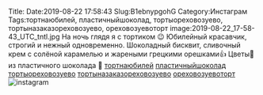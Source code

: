 Title:
Date:2019-08-22 17:58:43
Slug:B1ebnypgohG
Category:Инстаграм
Tags:тортнаюбилей, пластичныйшоколад, тортыореховозуево, тортыназаказореховозуево, ореховозуевоторт
image:2019-08-22_17-58-43_UTC_tntl.jpg
На ночь глядя я с тортиком 😉
 Юбилейный красавчик, строгий и нежный одновременно. 
Шоколадный бисквит, сливочный крем с солёной карамелью и жареными грецкими орешками👍
Цветы🌹 из пластичного шоколада 🍫
[тортнаюбилей]({tag}тортнаюбилей) [пластичныйшоколад]({tag}пластичныйшоколад) [тортыореховозуево]({tag}тортыореховозуево) [тортыназаказореховозуево]({tag}тортыназаказореховозуево) [ореховозуевоторт]({tag}ореховозуевоторт)
![instagram]({attach}images/2019-08-22_17-58-43_UTC.jpg)
